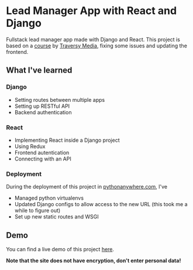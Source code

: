 # Lead Manager App with React and Django
Fullstack lead manager app made with Django and React. This project is based on a [course](https://www.youtube.com/playlist?list=PLillGF-RfqbbRA-CIUxlxkUpbq0IFkX60) by [Traversy Media](https://www.youtube.com/user/TechGuyWeb), fixing some issues and updating the frontend.

## What I've learned
### Django
* Setting routes between multiple apps
* Setting up RESTful API
* Backend authentication
### React
* Implementing React inside a Django project
* Using Redux
* Frontend autentication
* Connecting with an API
### Deployment
During the deployment of this project in [pythonanywhere.com](pythonanywhere.com), I've 
* Managed python virtualenvs
* Updated Django configs to allow access to the new URL (this took me a while to figure out)
* Set up new static routes and WSGI

## Demo
You can find a live demo of this project [here](http://djangoreactleadmanager.pythonanywhere.com).

**Note that the site does not have encryption, don't enter personal data!**
